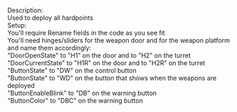Description:\
    Used to deploy all hardpoints\
Setup:\
    You'll require
    Rename fields in the code as you see fit\
    You'll need hinges/sliders for the weapon door and for the weapon platform and name them accordingly:\
        "DoorOpenState" to "H1" on the door and to "H2" on the turret\
        "DoorCurrentState" to "H1R" on the door and to "H2R" on the turret\
        "ButtonState" to "DW" on the control button\
        "ButtonState" to "WD" on the button that shows when the weapons are deployed\
        "ButtonEnableBlink" to "DB" on the warning button\
        "ButtonColor" to "DBC" on the warning button


